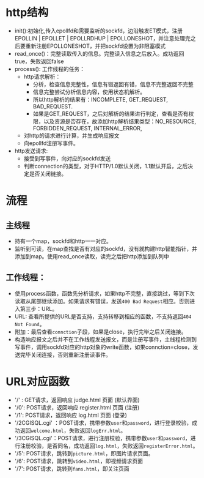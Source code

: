# http结构
+ init():初始化,传入epollfd和需要监听的sockfd，边沿触发ET模式，注册EPOLLIN | EPOLLET | EPOLLRDHUP | EPOLLONESHOT，并注意处理完之后要重新注册EPOLLONESHOT，并把sockfd设置为非阻塞模式
+ read_once()：完整读取传入的信息。完整读入信息之后放入。成功返回true，失败返回false
+ process(): 工作线程的任务：
    + http请求解析：
        + 分析，检查信息完整性，信息有错返回有错，信息不完整返回不完整
        + 信息完整尝试分析信息内容，使用状态机解析。
        + 所以http解析的结果有：INCOMPLETE, GET_REQUEST, BAD_REQUEST.
        + 如果是GET_REQUEST，之后对解析的结果进行判定，查看是否有权限，以及资源是否存在，故添加http解析结果类型：NO_RESOURCE,
        FORBIDDEN_REQUEST,
        INTERNAL_ERROR,
    + 对http的请求进行计算，并生成响应报文
    + 向epollfd注册写事件。
+ http发送请求:
    + 接受到写事件，向对应的sockfd发送
    + 判断connection的类型，对于HTTP/1.0默认关闭，1.1默认开启，之后决定是否关闭链接。

# 流程
## 主线程
+ 持有一个map，sockfd和http一一对应。
+ 监听到可读，在map查找是否有对应的sockfd，没有就构建http智能指针，并添加到map。使用read_once读取，读完之后把http添加到队列中
## 工作线程：
+ 使用process函数，函数先分析请求，如果http不完整，直接跳过，等到下次读取从尾部继续添加。如果请求有错误，发送`400 Bad Request`相应。否则进入第三步：URL。
+ URL: 查看所提供的URL是否支持，支持转移到相应的函数，不支持返回`404 Not Found`。
+ 附加：最后查看`connction`子段，如果是close，执行完毕之后关闭连接。
+ 构造响应报文之后并不在工作线程发送报文，而是注册写事件，主线程检测到写事件，调用sockfd对应的http对象的write函数，如果connction=close，发送完毕关闭连接，否则重新注册读事件。

# URL对应函数
+ '/' : GET请求，返回响应 judge.html 页面 (默认界面)
+ '/0': POST请求，返回响应 register.html 页面 (注册)
+ '/1': POST请求，返回响应 log.html 页面 (登录)
+ '/2CGISQL.cgi' ：POST请求，携带参数`user`和`password`，进行登录校验，成功返回`welcome.html`，失败返回`logErr.html`。
+ '/3CGISQL.cgi'：POST请求，进行注册校验，携带参数`user`和`password`，进行注册校验，是否同名，成功返回`log.html`，失败返回`registerError.html`。
+ '/5': POST请求，跳转到`picture.html`，即图片请求页面。
+ '/6': POST请求，跳转到`video.html`，即视频请求页面
+ '/7': POST请求，跳转到`fans.html`，即关注页面


